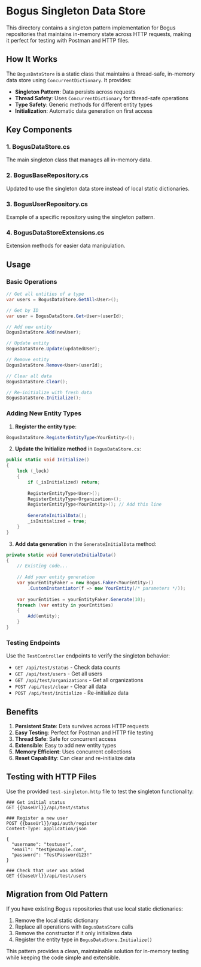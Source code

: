 # Bogus Singleton Data Store

This directory contains a singleton pattern implementation for Bogus repositories that maintains in-memory state across HTTP requests, making it perfect for testing with Postman and HTTP files.

## How It Works

The `BogusDataStore` is a static class that maintains a thread-safe, in-memory data store using `ConcurrentDictionary`. It provides:

- **Singleton Pattern**: Data persists across requests
- **Thread Safety**: Uses `ConcurrentDictionary` for thread-safe operations
- **Type Safety**: Generic methods for different entity types
- **Initialization**: Automatic data generation on first access

## Key Components

### 1. BogusDataStore.cs
The main singleton class that manages all in-memory data.

### 2. BogusBaseRepository.cs
Updated to use the singleton data store instead of local static dictionaries.

### 3. BogusUserRepository.cs
Example of a specific repository using the singleton pattern.

### 4. BogusDataStoreExtensions.cs
Extension methods for easier data manipulation.

## Usage

### Basic Operations

```csharp
// Get all entities of a type
var users = BogusDataStore.GetAll<User>();

// Get by ID
var user = BogusDataStore.Get<User>(userId);

// Add new entity
BogusDataStore.Add(newUser);

// Update entity
BogusDataStore.Update(updatedUser);

// Remove entity
BogusDataStore.Remove<User>(userId);

// Clear all data
BogusDataStore.Clear();

// Re-initialize with fresh data
BogusDataStore.Initialize();
```

### Adding New Entity Types

1. **Register the entity type**:
```csharp
BogusDataStore.RegisterEntityType<YourEntity>();
```

2. **Update the Initialize method** in `BogusDataStore.cs`:
```csharp
public static void Initialize()
{
    lock (_lock)
    {
        if (_isInitialized) return;
        
        RegisterEntityType<User>();
        RegisterEntityType<Organization>();
        RegisterEntityType<YourEntity>(); // Add this line
        
        GenerateInitialData();
        _isInitialized = true;
    }
}
```

3. **Add data generation** in the `GenerateInitialData` method:
```csharp
private static void GenerateInitialData()
{
    // Existing code...
    
    // Add your entity generation
    var yourEntityFaker = new Bogus.Faker<YourEntity>()
        .CustomInstantiator(f => new YourEntity(/* parameters */));
    
    var yourEntities = yourEntityFaker.Generate(10);
    foreach (var entity in yourEntities)
    {
        Add(entity);
    }
}
```

### Testing Endpoints

Use the `TestController` endpoints to verify the singleton behavior:

- `GET /api/test/status` - Check data counts
- `GET /api/test/users` - Get all users
- `GET /api/test/organizations` - Get all organizations
- `POST /api/test/clear` - Clear all data
- `POST /api/test/initialize` - Re-initialize data

## Benefits

1. **Persistent State**: Data survives across HTTP requests
2. **Easy Testing**: Perfect for Postman and HTTP file testing
3. **Thread Safe**: Safe for concurrent access
4. **Extensible**: Easy to add new entity types
5. **Memory Efficient**: Uses concurrent collections
6. **Reset Capability**: Can clear and re-initialize data

## Testing with HTTP Files

Use the provided `test-singleton.http` file to test the singleton functionality:

```http
### Get initial status
GET {{baseUrl}}/api/test/status

### Register a new user
POST {{baseUrl}}/api/auth/register
Content-Type: application/json

{
  "username": "testuser",
  "email": "test@example.com", 
  "password": "TestPassword123!"
}

### Check that user was added
GET {{baseUrl}}/api/test/users
```

## Migration from Old Pattern

If you have existing Bogus repositories that use local static dictionaries:

1. Remove the local static dictionary
2. Replace all operations with `BogusDataStore` calls
3. Remove the constructor if it only initializes data
4. Register the entity type in `BogusDataStore.Initialize()`

This pattern provides a clean, maintainable solution for in-memory testing while keeping the code simple and extensible. 